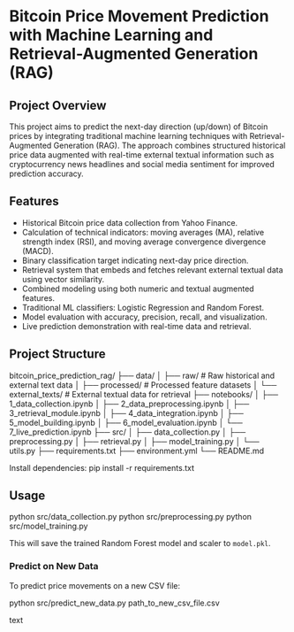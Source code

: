 # Bitcoin Price Movement Prediction with Machine Learning and Retrieval-Augmented Generation (RAG)

## Project Overview
This project aims to predict the next-day direction (up/down) of Bitcoin prices by integrating traditional machine learning techniques with Retrieval-Augmented Generation (RAG). The approach combines structured historical price data augmented with real-time external textual information such as cryptocurrency news headlines and social media sentiment for improved prediction accuracy.

## Features
- Historical Bitcoin price data collection from Yahoo Finance.
- Calculation of technical indicators: moving averages (MA), relative strength index (RSI), and moving average convergence divergence (MACD).
- Binary classification target indicating next-day price direction.
- Retrieval system that embeds and fetches relevant external textual data using vector similarity.
- Combined modeling using both numeric and textual augmented features.
- Traditional ML classifiers: Logistic Regression and Random Forest.
- Model evaluation with accuracy, precision, recall, and visualization.
- Live prediction demonstration with real-time data and retrieval.

## Project Structure

bitcoin_price_prediction_rag/
├── data/
│   ├── raw/ # Raw historical and external text data
│   ├── processed/ # Processed feature datasets
│   └── external_texts/ # External textual data for retrieval
├── notebooks/
│   ├── 1_data_collection.ipynb
│   ├── 2_data_preprocessing.ipynb
│   ├── 3_retrieval_module.ipynb
│   ├── 4_data_integration.ipynb
│   ├── 5_model_building.ipynb
│   ├── 6_model_evaluation.ipynb
│   └── 7_live_prediction.ipynb
├── src/
│   ├── data_collection.py
│   ├── preprocessing.py
│   ├── retrieval.py
│   ├── model_training.py
│   └── utils.py
├── requirements.txt
├── environment.yml
└── README.md

Install dependencies:
pip install -r requirements.txt


## Usage
python src/data_collection.py
python src/preprocessing.py
python src/model_training.py


This will save the trained Random Forest model and scaler to `model.pkl`.

### Predict on New Data

To predict price movements on a new CSV file:


python src/predict_new_data.py path_to_new_csv_file.csv

text

